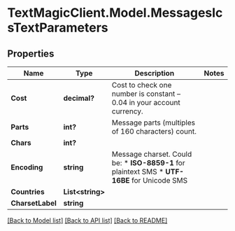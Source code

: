 # TextMagicClient.Model.MessagesIcsTextParameters
## Properties

Name | Type | Description | Notes
------------ | ------------- | ------------- | -------------
**Cost** | **decimal?** | Cost to check one number is constant – 0.04 in your account currency. | 
**Parts** | **int?** | Message parts (multiples of 160 characters) count. | 
**Chars** | **int?** |  | 
**Encoding** | **string** | Message charset. Could be: * **ISO-8859-1** for plaintext SMS * **UTF-16BE** for Unicode SMS  | 
**Countries** | **List&lt;string&gt;** |  | 
**CharsetLabel** | **string** |  | 

[[Back to Model list]](../README.md#documentation-for-models) [[Back to API list]](../README.md#documentation-for-api-endpoints) [[Back to README]](../README.md)

